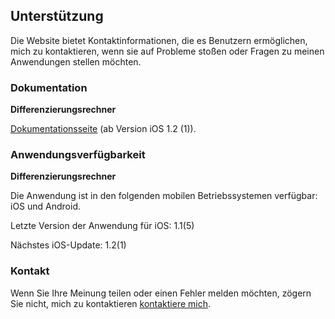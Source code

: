 ## Unterstützung

Die Website bietet Kontaktinformationen, die es Benutzern ermöglichen, mich zu kontaktieren, wenn sie auf Probleme stoßen oder Fragen zu meinen Anwendungen stellen möchten.

### Dokumentation

**Differenzierungsrechner**

[Dokumentationsseite](https://www.taketechease.com/differentiation/differentiation-calculator-en.html) (ab Version iOS 1.2 (1)).

### Anwendungsverfügbarkeit

**Differenzierungsrechner**

  Die Anwendung ist in den folgenden mobilen Betriebssystemen verfügbar: iOS und Android.

  Letzte Version der Anwendung für iOS: 1.1(5)

  Nächstes iOS-Update: 1.2(1)
  
### Kontakt

Wenn Sie Ihre Meinung teilen oder einen Fehler melden möchten, zögern Sie nicht, mich zu kontaktieren [kontaktiere mich](mailto:i.d.kosinska@gmail.com).
